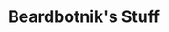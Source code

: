 ---
title: 'Beardbotnik''s Stuff'
redirect_to:
  - 'https://discuss.pencil2d.org/t/beardbotniks-stuff/773'
---